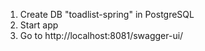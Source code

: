 1. Create DB "toadlist-spring" in PostgreSQL
2. Start app
3. Go to http://localhost:8081/swagger-ui/
